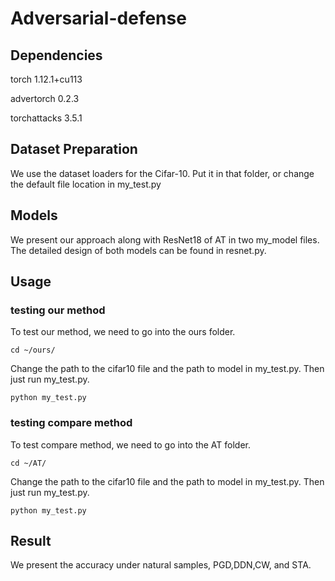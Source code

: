 # Adversarial-defense

## Dependencies
torch 1.12.1+cu113

advertorch 0.2.3

torchattacks 3.5.1

## Dataset Preparation
We use the dataset loaders for the Cifar-10. Put it in that folder, or change the default file location in my_test.py

## Models
We present our approach along with ResNet18 of AT in two my_model files. The detailed design of both models can be found in resnet.py.


## Usage
### testing our method 
To test our method, we need to go into the ours folder.
```
cd ~/ours/
```
Change the path to the cifar10 file and the path to model in my_test.py. Then just run my_test.py.
```
python my_test.py 
```

### testing compare method
To test compare method, we need to go into the AT folder.
```
cd ~/AT/
```
Change the path to the cifar10 file and the path to model in my_test.py. Then just run my_test.py.
```
python my_test.py 
```

## Result
We present the accuracy under natural samples, PGD,DDN,CW, and STA.
